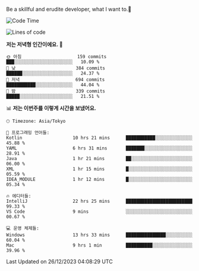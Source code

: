 Be a skillful and erudite developer, what I want to.👶

<!--START_SECTION:waka-->
![Code Time](http://img.shields.io/badge/Code%20Time-384%20hrs%2011%20mins-blue)

![Lines of code](https://img.shields.io/badge/%EC%A0%80%EB%8A%94%20%EC%97%AC%ED%83%9C%EA%B9%8C%EC%A7%80%20-748.2%20thousand%20%EC%A4%84%EC%9D%98%20%EC%BD%94%EB%93%9C%EB%A5%BC%20%EC%9E%91%EC%84%B1%ED%96%88%EC%96%B4%EC%9A%94.-blue)

**저는 저녁형 인간이에요. 🦉** 

```text
🌞 아침                     159 commits         ███░░░░░░░░░░░░░░░░░░░░░░   10.09 % 
🌆 낮　                     384 commits         ██████░░░░░░░░░░░░░░░░░░░   24.37 % 
🌃 저녁                     694 commits         ███████████░░░░░░░░░░░░░░   44.04 % 
🌙 밤　                     339 commits         █████░░░░░░░░░░░░░░░░░░░░   21.51 % 
```


📊 **저는 이번주를 이렇게 시간을 보냈어요.** 

```text
🕑︎ Timezone: Asia/Tokyo

💬 프로그래밍 언어들: 
Kotlin                   10 hrs 21 mins      ███████████░░░░░░░░░░░░░░   45.88 % 
YAML                     6 hrs 31 mins       ███████░░░░░░░░░░░░░░░░░░   28.91 % 
Java                     1 hr 21 mins        ██░░░░░░░░░░░░░░░░░░░░░░░   06.00 % 
XML                      1 hr 15 mins        █░░░░░░░░░░░░░░░░░░░░░░░░   05.59 % 
IDEA_MODULE              1 hr 12 mins        █░░░░░░░░░░░░░░░░░░░░░░░░   05.34 % 

🔥 에디터들: 
IntelliJ                 22 hrs 25 mins      █████████████████████████   99.33 % 
VS Code                  9 mins              ░░░░░░░░░░░░░░░░░░░░░░░░░   00.67 % 

💻 운영 체제들: 
Windows                  13 hrs 33 mins      ███████████████░░░░░░░░░░   60.04 % 
Mac                      9 hrs 1 min         ██████████░░░░░░░░░░░░░░░   39.96 % 
```


 Last Updated on 26/12/2023 04:08:29 UTC
<!--END_SECTION:waka-->
